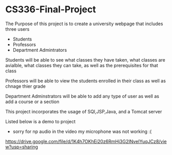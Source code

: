 # CS336-Final-Project

The Purpose of this project is to create a university webpage that includes three users
- Students
- Professors
- Department Admintrators

Students will be able to see what classes they have taken, what classes are avialble, what classes they can take, as well as the prerequisites for that class

Professors will be able to view the students enrolled in their class as well as chnage thier grade

Department Adminstrators will be able to add any type of user as well as add a course or a section

This project incorporates the usage of SQl,JSP,Java, and a Tomcat server

Listed below is a demo to project
- sorry for np audio in the video my microphone was not working :(

https://drive.google.com/file/d/1K4h7OKhEi20z6RmHj3G2INveIYuqJCz8/view?usp=sharing
